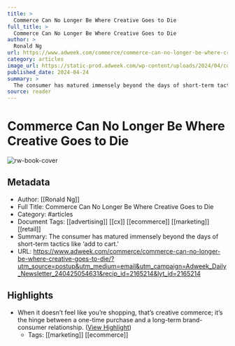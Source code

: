 ```yaml
---
title: >
  Commerce Can No Longer Be Where Creative Goes to Die
full_title: >
  Commerce Can No Longer Be Where Creative Goes to Die
author: >
  Ronald Ng
url: https://www.adweek.com/commerce/commerce-can-no-longer-be-where-creative-goes-to-die/?utm_source=postup&utm_medium=email&utm_campaign=Adweek_Daily_Newsletter_240425054631&recip_id=2165214&lyt_id=2165214
category: articles
image_url: https://static-prod.adweek.com/wp-content/uploads/2024/04/commerce-creativity-2024-600x315.jpg
published_date: 2024-04-24
summary: >
  The consumer has matured immensely beyond the days of short-term tactics like ‘add to cart.'
source: reader
---
```

# Commerce Can No Longer Be Where Creative Goes to Die

![rw-book-cover](https://static-prod.adweek.com/wp-content/uploads/2024/04/commerce-creativity-2024-600x315.jpg)

## Metadata
- Author: [[Ronald Ng]]
- Full Title: Commerce Can No Longer Be Where Creative Goes to Die
- Category: #articles
- Document Tags: [[advertising]] [[cx]] [[ecommerce]] [[marketing]] [[retail]] 
- Summary: The consumer has matured immensely beyond the days of short-term tactics like ‘add to cart.'
- URL: https://www.adweek.com/commerce/commerce-can-no-longer-be-where-creative-goes-to-die/?utm_source=postup&utm_medium=email&utm_campaign=Adweek_Daily_Newsletter_240425054631&recip_id=2165214&lyt_id=2165214

## Highlights
- When it doesn’t feel like you’re shopping, that’s creative commerce; it’s the hinge between a one-time purchase and a long-term brand-consumer relationship. ([View Highlight](https://read.readwise.io/read/01hz22wqz0rnq9wbmsh69k7d9f))
    - Tags: [[marketing]] [[ecommerce]] 


